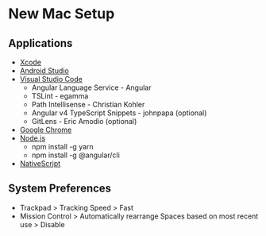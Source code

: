 # New Mac Setup

## Applications

* [Xcode](https://itunes.apple.com/ca/app/xcode/id497799835?mt=12)
* [Android Studio](https://developer.android.com/studio/install.html)
* [Visual Studio Code](https://code.visualstudio.com/download)
    * Angular Language Service - Angular
    * TSLint - egamma
    * Path Intellisense - Christian Kohler
    * Angular v4 TypeScript Snippets - johnpapa (optional) 
    * GitLens - Eric Amodio (optional)
* [Google Chrome](https://www.google.com/chrome/browser/desktop/index.html)
* [Node.js](https://nodejs.org/en/)
    * npm install -g yarn
    * npm install -g @angular/cli
* [NativeScript](http://docs.nativescript.org/angular/start/ns-setup-os-x)

## System Preferences

* Trackpad > Tracking Speed > Fast
* Mission Control > Automatically rearrange Spaces based on most recent use > Disable

